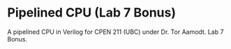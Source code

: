 # Pipelined CPU (Lab 7 Bonus)

A pipelined CPU in Verilog for CPEN 211 (UBC) under Dr. Tor Aamodt. Lab 7 Bonus. 
